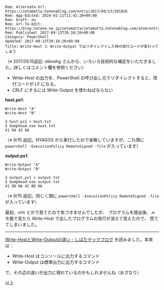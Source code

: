 ```header
Rem: Alternate-Url: https://zetamatta.hatenablog.com/entry/2017/09/13/201026
Rem: App-Edited: 2024-01-21T11:41:20+09:00
Rem: Draft: no
Rem: Url-To-Edit: https://blog.hatena.ne.jp/zetamatta/zetamatta.hatenablog.com/atom/entry/8599973812297693430
Rem: Published: 2017-09-13T20:10:26+09:00
Category: PowerShell
Updated: 2017-09-13T20:10:26+09:00
Title: Write-Host と Write-Output ではリダイレクトした時の改行コードが変わってしまう
```
（※ 2017.09.15追記: stknohg さんから、いろいろ技術的な補足をいただきました。詳しくはコメント欄を参照ください）


* Write-Host の出力を、PowerShell の呼び出し元でリダイレクトすると、改行コードが LF になる。
* CRLF にするには Write-Output を使わねばならない

**host.ps1**:

```
Write-Host "A"
Write-Host "B"
```

```
$ host.ps1 > host.txt
$ dumphead.exe host.txt
41 0A 42 0A
```

（※ 9/15 追記。NYAGOS から実行したので省略していますが、これ頭に `powershell -ExecutionPolicy RemoteSigned -file` が入っています）

**output.ps1**:

```
Write-Output "A"
Write-Output "B"
```

```
$ output.ps1 > output.txt
$ dumphead.exe output.txt
41 0D 0A 42 0D 0A
```

（※ 9/15 追記。同じく頭に `powershell -ExecutionPolicy RemoteSigned -file` が入っています）

最初、vim とかで見てたので気づきませんでしたが、
プログラムを提出後、メモ帳で見たら Write-Host で出したプログラムの改行が消えて見えたので、
慌ててしまいました。

----

[Write-HostとWrite-Outputの違い - しばたテックブログ](http://blog.shibata.tech/entry/2016/01/11/151201)
を読みました。本来は：

* Write-Host はコンソールに出力するコマンド
* Write-Output は標準出力に出力するコマンド

で、その辺の違いが出力に現れているのかもしれませんね（おざなり）

以上
